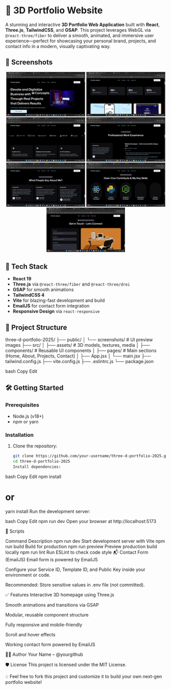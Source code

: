 # 🚀 3D Portfolio Website 

A stunning and interactive **3D Portfolio Web Application** built with **React**, **Three.js**, **TailwindCSS**, and **GSAP**. This project leverages WebGL via `@react-three/fiber` to deliver a smooth, animated, and immersive user experience—perfect for showcasing your personal brand, projects, and contact info in a modern, visually captivating way.

## 📸 Screenshots

<div align="center">
  <img src="public/screenshots/Screenshot (246).png" width="49%" />
  <img src="public/screenshots/Screenshot (247).png" width="49%" />
  <img src="public/screenshots/Screenshot (248).png" width="49%" />
  <img src="public/screenshots/Screenshot (249).png" width="49%" />
  <img src="public/screenshots/Screenshot (250).png" width="49%" />
  <img src="public/screenshots/Screenshot (251).png" width="49%" />
  <img src="public/screenshots/Screenshot (252).png" width="49%" />
</div>

## 🔧 Tech Stack

- **React 19**
- **Three.js** via `@react-three/fiber` and `@react-three/drei`
- **GSAP** for smooth animations
- **TailwindCSS 4**
- **Vite** for blazing-fast development and build
- **EmailJS** for contact form integration
- **Responsive Design** via `react-responsive`

## 📁 Project Structure

three-d-portfolio-2025/ ├── public/ │ └── screenshots/ # UI preview images ├── src/ │ ├── assets/ # 3D models, textures, media │ ├── components/ # Reusable UI components │ ├── pages/ # Main sections (Home, About, Projects, Contact) │ ├── App.jsx │ └── main.jsx ├── tailwind.config.js ├── vite.config.js ├── .eslintrc.js └── package.json

bash
Copy
Edit

## 🛠 Getting Started

### Prerequisites

- Node.js (v18+)
- npm or yarn

### Installation

1. Clone the repository:
   ```bash
   git clone https://github.com/your-username/three-d-portfolio-2025.git
   cd three-d-portfolio-2025
   Install dependencies:
   ```

bash
Copy
Edit
npm install

# or

yarn install
Run the development server:

bash
Copy
Edit
npm run dev
Open your browser at http://localhost:5173

🚀 Scripts

Command Description
npm run dev Start development server with Vite
npm run build Build for production
npm run preview Preview production build locally
npm run lint Run ESLint to check code style
📬 Contact Form (EmailJS)
Email form is powered by EmailJS

Configure your Service ID, Template ID, and Public Key inside your environment or code.

Recommended: Store sensitive values in .env file (not committed).

✅ Features
Interactive 3D homepage using Three.js

Smooth animations and transitions via GSAP

Modular, reusable component structure

Fully responsive and mobile-friendly

Scroll and hover effects

Working contact form powered by EmailJS

👨‍💻 Author
Your Name – @yourgithub

🛡 License
This project is licensed under the MIT License.

💡 Feel free to fork this project and customize it to build your own next-gen portfolio website!
